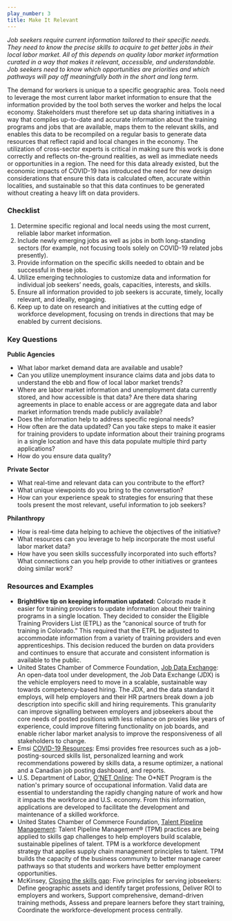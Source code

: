 ```yaml
---
play_number: 3
title: Make It Relevant
---
```

*Job seekers require current information tailored to their specific needs. They need to know the precise skills to acquire to get better jobs in their local labor market. All of this depends on quality labor market information curated in a way that makes it relevant, accessible, and understandable. Job seekers need to know which opportunities are priorities and which pathways will pay off meaningfully both in the short and long term.*

The demand for workers is unique to a specific geographic area. Tools need to leverage the most current labor market information to ensure that the information provided by the tool both serves the worker and helps the local economy. Stakeholders must therefore set up data sharing initiatives in a way that compiles up-to-date and accurate information about the training programs and jobs that are available, maps them to the relevant skills, and enables this data to be recompiled on a regular basis to generate data resources that reflect rapid and local changes in the economy. The utilization of cross-sector experts is critical in making sure this work is done correctly and reflects on-the-ground realities, as well as immediate needs or opportunities in a region. The need for this data already existed, but the economic impacts of COVID-19 has introduced the need for new design considerations that ensure this data is calculated often, accurate within localities, and sustainable so that this data continues to be generated without creating a heavy lift on data providers.

### Checklist
1. Determine specific regional and local needs using the most current, reliable labor market information.
2. Include newly emerging jobs as well as jobs in both long-standing sectors (for example, not focusing tools solely on COVID-19 related jobs presently).
3. Provide information on the specific skills needed to obtain and be successful in these jobs.
4. Utilize emerging technologies to customize data and information for individual job seekers’ needs, goals, capacities, interests, and skills. 
5. Ensure all information provided to job seekers is accurate, timely, locally relevant, and ideally, engaging.
6. Keep up to date on research and initiatives at the cutting edge of workforce development, focusing on trends in directions that may be enabled by current decisions.

### Key Questions
**Public Agencies**
- What labor market demand data are available and usable? 
- Can you utilize unemployment insurance claims data and jobs data to understand the ebb and flow of local labor market trends? 
- Where are labor market information and unemployment data currently stored, and how accessible is that data? Are there data sharing agreements in place to enable access or are aggregate data and labor market information trends made publicly available? 
- Does the information help to address specific regional needs?
- How often are the data updated? Can you take steps to make it easier for training providers to update information about their training programs in a single location and have this data populate multiple third party applications? 
- How do you ensure data quality? 

**Private Sector**
- What real-time and relevant data can you contribute to the effort?
- What unique viewpoints do you bring to the conversation?
- How can your experience speak to strategies for ensuring that these tools present the most relevant, useful information to job seekers?

**Philanthropy**
- How is real-time data helping to achieve the objectives of the initiative?
- What resources can you leverage to help incorporate the most useful labor market data?
- How have you seen skills successfully incorporated into such efforts? What connections can you help provide to other initiatives or grantees doing similar work?

### Resources and Examples
- **BrightHive tip on keeping information updated:** Colorado made it easier for training providers to update information about their training programs in a single location. They decided to consider the Eligible Training Providers List (ETPL) as the “canonical source of truth for training in Colorado.” This required that the ETPL be adjusted to accommodate information from a variety of training providers and even apprenticeships. This decision reduced the burden on data providers and continues to ensure that accurate and consistent information is available to the public. 
- United States Chamber of Commerce Foundation, [Job Data Exchange](https://www.uschamberfoundation.org/workforce-development/JDX): An open-data tool under development, the Job Data Exchange (JDX) is the vehicle employers need to move in a scalable, sustainable way towards competency-based hiring. The JDX, and the data standard it employs, will help employers and their HR partners break down a job description into specific skill and hiring requirements. This granularity can improve signalling between employers and jobseekers about the core needs of posted positions with less reliance on proxies like years of experience, could improve filtering functionality on job boards, and enable richer labor market analysis to improve the responsiveness of all stakeholders to change.
- Emsi [COVID-19 Resources](https://www.economicmodeling.com/covid-19-resources/): Emsi provides free resources such as a job-posting-sourced skills list, personalized learning and work recommendations powered by skills data, a resume optimizer, a national and a Canadian job posting dashboard, and reports. 
- U.S. Department of Labor, [O'NET Online](https://www.onetonline.org/): The O*NET Program is the nation's primary source of occupational information. Valid data are essential to understanding the rapidly changing nature of work and how it impacts the workforce and U.S. economy. From this information, applications are developed to facilitate the development and maintenance of a skilled workforce.
- United States Chamber of Commerce Foundation, [Talent Pipeline Management](https://www.uschamberfoundation.org/talent-pipeline-management): Talent Pipeline Management® (TPM) practices are being applied to skills gap challenges to help employers build scalable, sustainable pipelines of talent. TPM is a workforce development strategy that applies supply chain management principles to talent. TPM builds the capacity of the business community to better manage career pathways so that students and workers have better employment opportunities. 
- McKinsey, [Closing the skills gap](https://www.mckinsey.com/industries/social-sector/our-insights/closing-the-skills-gap-creating-workforce-development-programs-that-work-for-everyone#): Five principles for serving jobseekers: Define geographic assets and identify target professions, Deliver ROI to employers and workers, Support comprehensive, demand-driven training methods, Assess and prepare learners before they start training, Coordinate the workforce-development process centrally.
